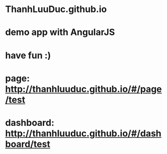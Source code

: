 # ThanhLuuDuc.github.io
# demo app with AngularJS
# have fun :)
# page: http://thanhluuduc.github.io/#/page/test
# dashboard: http://thanhluuduc.github.io/#/dashboard/test
